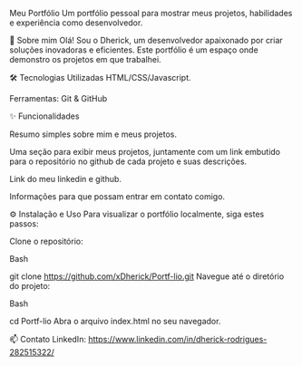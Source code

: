 Meu Portfólio
Um portfólio pessoal para mostrar meus projetos, habilidades e experiência como desenvolvedor.

🚀 Sobre mim
Olá! Sou o Dherick, um desenvolvedor apaixonado por criar soluções inovadoras e eficientes. Este portfólio é um espaço onde demonstro os projetos em que trabalhei.

🛠️ Tecnologias Utilizadas
HTML/CSS/Javascript.

Ferramentas:
Git & GitHub

✨ Funcionalidades

Resumo simples sobre mim e meus projetos.

Uma seção para exibir meus projetos, juntamente com um link embutido para o repositório no github de cada projeto e suas descrições.

Link do meu linkedin e github.

Informações para que possam entrar em contato comigo.

⚙️ Instalação e Uso
Para visualizar o portfólio localmente, siga estes passos:

Clone o repositório:

Bash

git clone https://github.com/xDherick/Portf-lio.git
Navegue até o diretório do projeto:

Bash

cd Portf-lio
Abra o arquivo index.html no seu navegador.

📫 Contato
LinkedIn: https://www.linkedin.com/in/dherick-rodrigues-282515322/
